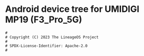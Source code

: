 # Android device tree for UMIDIGI MP19 (F3_Pro_5G)

```
#
# Copyright (C) 2023 The LineageOS Project
#
# SPDX-License-Identifier: Apache-2.0
#
```

